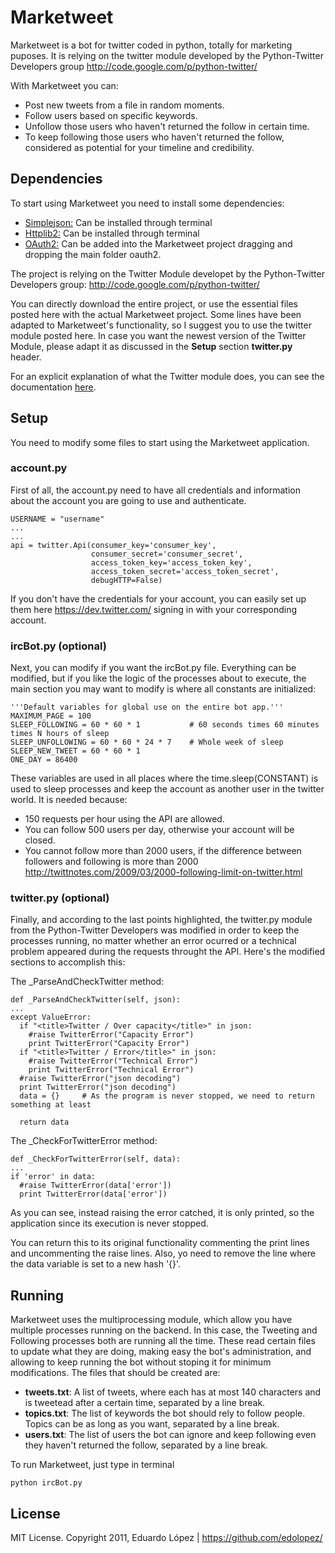Marketweet
====================
Marketweet is a bot for twitter coded in python, totally for marketing puposes. It is relying on the twitter module developed by the Python-Twitter Developers group http://code.google.com/p/python-twitter/ 

With Marketweet you can:

* Post new tweets from a file in random moments. 
* Follow users based on specific keywords.
* Unfollow those users who haven't returned the follow in certain time.
* To keep following those users who haven't returned the follow, considered as potential for your timeline and credibility. 

Dependencies
---------------------
To start using Marketweet you need to install some dependencies: 

* [Simplejson:](http://cheeseshop.python.org/pypi/simplejson) Can be installed through terminal
* [Httplib2:](http://code.google.com/p/httplib2/) Can be installed through terminal
* [OAuth2:](http://github.com/simplegeo/python-oauth2) Can be added into the Marketweet project dragging and dropping the main folder oauth2.

The project is relying on the Twitter Module developet by the Python-Twitter Developers group: http://code.google.com/p/python-twitter/

You can directly download the entire project, or use the essential files posted here with the actual Marketweet project. Some lines have been adapted to Marketweet's functionality, so I suggest you to use the twitter module posted here. In case you want the newest version of the Twitter Module, please adapt it as discussed in the **Setup** section **twitter.py** header. 

For an explicit explanation of what the Twitter module does, you can see the documentation [here](http://static.unto.net/python-twitter/0.5/doc/twitter.html).

Setup
---------------------
You need to modify some files to start using the Marketweet application.

### account.py

First of all, the account.py need to have all credentials and information about the account you are going to use and authenticate.

    USERNAME = "username"
    ...
    ...
    api = twitter.Api(consumer_key='consumer_key', 
                      consumer_secret='consumer_secret', 
                      access_token_key='access_token_key',
                      access_token_secret='access_token_secret', 
                      debugHTTP=False)
                                        
If you don't have the credentials for your account, you can easily set up them here https://dev.twitter.com/ signing in with your corresponding account.

### ircBot.py (optional)

Next, you can modify if you want the ircBot.py file. Everything can be modified, but if you like the logic of the processes about to execute, the main section you may want to modify is where all constants are initialized:

    '''Default variables for global use on the entire bot app.'''
    MAXIMUM_PAGE = 100
    SLEEP_FOLLOWING = 60 * 60 * 1           # 60 seconds times 60 minutes times N hours of sleep
    SLEEP_UNFOLLOWING = 60 * 60 * 24 * 7    # Whole week of sleep
    SLEEP_NEW_TWEET = 60 * 60 * 1 
    ONE_DAY = 86400
    
These variables are used in all places where the time.sleep(CONSTANT) is used to sleep processes and keep the account as another user in the twitter world. It is needed because:

* 150 requests per hour using the API are allowed.
* You can follow 500 users per day, otherwise your account will be closed.
* You cannot follow more than 2000 users, if the difference between followers and following is more than 2000 http://twittnotes.com/2009/03/2000-following-limit-on-twitter.html 

### twitter.py (optional)

Finally, and according to the last points highlighted, the twitter.py module from the Python-Twitter Developers was modified in order to keep the processes running, no matter whether an error ocurred or a technical problem appeared during the requests throught the API. Here's the modified sections to accomplish this:

The  _ParseAndCheckTwitter method:

    def _ParseAndCheckTwitter(self, json):
    ...
    except ValueError:
      if "<title>Twitter / Over capacity</title>" in json:
        #raise TwitterError("Capacity Error")
        print TwitterError("Capacity Error")
      if "<title>Twitter / Error</title>" in json:
        #raise TwitterError("Technical Error")
        print TwitterError("Technical Error")
      #raise TwitterError("json decoding")
      print TwitterError("json decoding")
      data = {}     # As the program is never stopped, we need to return something at least

      return data
    
The _CheckForTwitterError method:

    def _CheckForTwitterError(self, data):
    ...
    if 'error' in data:
      #raise TwitterError(data['error'])
      print TwitterError(data['error'])
      
As you can see, instead raising the error catched, it is only printed, so the application since its execution is never stopped. 

You can return this to its original functionality commenting the print lines and uncommenting the raise lines. Also, yo need to remove the line where the data variable is set to a new hash '{}'. 

Running
---------------------
Marketweet uses the multiprocessing module, which allow you have multiple processes running on the backend. In this case, the Tweeting and Following processes both are running all the time. These read certain files to update what they are doing, making easy the bot's administration, and allowing to keep running the bot without stoping it for minimum modifications. The files that should be created are:

* __tweets.txt__: A list of tweets, where each has at most 140 characters and is tweetead after a certain time, separated by a line break. 
* __topics.txt__: The list of keywords the bot should rely to follow people. Topics can be as long as you want, separated by a line break. 
* __users.txt__: The list of users the bot can ignore and keep following even they haven't returned the follow, separated by a line break.  

To run Marketweet, just type in terminal

    python ircBot.py

License
---------------------
MIT License. Copyright 2011, Eduardo López | https://github.com/edolopez/

